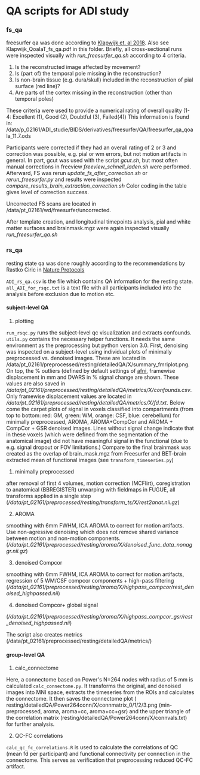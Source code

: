 # QA scripts for ADI study

### fs_qa

freesurfer qa was done according to [Klapwijk et. al 2018](www.ncbi.nlm.nih.gov%2Fpubmed%2F30633965&usg=AOvVaw3LFn7aLEFsuOjNZHdgnyQw). Also see Klapwijk_QoalaT_fs_qa.pdf in this folder.
Briefly, all cross-sectional runs were inspected visually with *run_freesurfer_qa.sh* according to 4 criteria.

1. Is the reconstructed image affected by movement?
2. Is (part of) the temporal pole missing in the reconstruction?
3. Is non-brain tissue (e.g. dura/skull) included in the reconstruction of pial surface (red line)?
4. Are parts of the cortex missing in the reconstruction (other than temporal poles)

These criteria were used to provide a numerical rating of overall quality (1-4: Excellent (1), Good (2), Doubtful (3), Failed(4))
This information is found in: /data/p_02161/ADI_studie/BIDS/derivatives/freesurfer/QA/freesurfer_qa_qoala_11.7.ods

Participants were corrected if they had an overall rating of 2 or 3 and correction was possible, e.g. pial or wm errors, but not motion artifacts in general.
In part, gcut was used with the script *gcut.sh*, but most often manual corrections in freeview *freeview_schnell_laden.sh* were performed.
Afterward, FS was rerun *update_fs_after_correction.sh* or *rerun_freesurfer.py* and results were inspected *compare_results_brain_extraction_correction.sh*
Color coding in the table gives level of correction success.

Uncorrected FS scans are located in /data/pt_02161/wd/freesurfer/uncorrected.

After template creation, and longitudinal timepoints analysis, pial and white matter surfaces and brainmask.mgz were again inspected visually *run_freesurfer_qa.sh*

### rs_qa

resting state qa was done roughly according to the recommendations by Rastko Ciric in [Nature Protocols](https://www.nature.com/articles/s41596-018-0065-y?WT.feed_name=subjects_magnetic-resonance-imaging#Sec24)

`ADI_rs_qa.csv` is the file which contains QA information for the resting state. `all_ADI_for_rsqc.txt` is a text file with all participants included into the analysis before exclusion due to motion etc. 

#### subject-level QA

1. plotting

`run_rsqc.py` runs the subject-level qc visualization and extracts confounds. `utils.py` contains the necessary helper functions. It needs the same environment as the preprocessing but python version 3.0.
First, denoising was inspected on a subject-level using individual plots of minimally preprocessed vs. denoised images. These are located in /data/pt_02161/preprocessed/resting/detailedQA/X/summary_fmriplot.png. On top, the % outliers (defined by default settings of [afni](https://afni.nimh.nih.gov/pub/dist/doc/program_help/3dToutcount.html), framewise displacement in mm and DVARS in % signal change are shown. These values are also saved in */data/pt_02161/preprocessed/resting/detailedQA/metrics/X/confounds.csv*. Only framewise displacement values are located in */data/pt_02161/preprocessed/resting/detailedQA/metrics/X/fd.txt*. Below come the carpet plots of signal in voxels classified into compartments (from top to bottom: red: GM, green: WM, orange: CSF, blue: cerebellum) for minimally preprocessed, AROMA, AROMA+CompCor and AROMA + CompCor + GSR denoised images. Lines without signal change indicate that in these voxels (which were defined from the segmentation of the anatomical image) did not have meaningful signal in the functional (due to e.g. signal dropout or FOV limitations.) Compare to the final brainmask was created as the overlap of brain_mask.mgz from Freesurfer and BET-brain extracted mean of functional images (see `transform_timeseries.py`)

1. minimally preprocessed

after removal of first 4 volumes, motion correction (MCFlirt), coregistration to anatomical (BBREGISTER) unwarping with fieldmaps in FUGUE, all transforms applied in a single step (*/data/pt_02161/preprocessed/resting/transform_ts/X/rest2anat.nii.gz*)

2. AROMA

smoothing with 6mm FWHM, ICA AROMA to correct for motion artifacts. Use non-agressive denoising which does not remove shared variance between motion and non-motion components. (*/data/pt_02161/preprocessed/resting/aroma/X/denoised_func_data_nonaggr.nii.gz*)

3. denoised Compcor

smoothing with 6mm FWHM, ICA AROMA to correct for motion artifacts, regression of 5 WM/CSF compcor components + high-pass filtering (*/data/pt_02161/preprocessed/resting/aroma/X/highpass_compcor/rest_denoised_highpassed.nii*)

4. denoised Compcor+ global signal

(*/data/pt_02161/preprocessed/resting/aroma/X/highpass_compcor_gsr/rest_denoised_highpassed.nii*)

The script also creates metrics (/data/pt_02161/preprocessed/resting/detailedQA/metrics/)
#### group-level QA

1. calc_connectome

Here, a connectome based on Power's N=264 nodes with radius of 5 mm is calculated `calc_connectome.py`. It transforms the original, and denoised images into MNI space, extracts the timeseries from the ROIs and calculates the connectome. It then saves the connectome plot ( resting/detailedQA/Power264conn/X/connmatrix_0/1/2/3.png (min-preprocessed, aroma, aroma+cc, aroma+cc+gsr) and the upper triangle of the correlation matrix (resting/detailedQA/Power264conn/X/connvals.txt) for further analysis.

2. QC-FC correlations

`calc_qc_fc_correlations.R` is used to calculate the correlations of QC (mean fd per participant) and functional connectivity per connection in the connectome. This serves as verification that preprocessing reduced QC-FC artifact.
